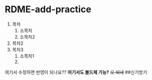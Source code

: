 # RDME-add-practice

1. 목차
   1. 소목차
   2. 소목차2
2. 목차2
3. 목차3
   1. 소목차1
   2. 
여기서 수정하면 반영이 되나요??
**여기서도 볼드체 가능?**
~~오 되네~~
##신기방기
